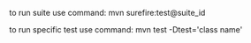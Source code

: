 to run suite use command: mvn surefire:test@suite_id

to run specific test use command: mvn test -Dtest='class name'   
